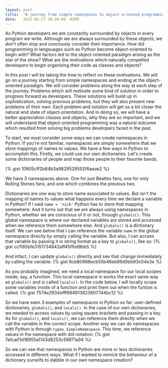 ```yaml
---
layout: post
title:  "A journey from simple namespaces to object oriented programming"
date:   2021-02-17 10:26:00 -0500
---  
```

As Python developers we are constantly surrounded by objects in every program we write. Although we are always surrounded by these objects, we don't often stop and conciously consider their importance. How did programming in langauages such as Python become object-oriented to begin with? What factors led to the object-oriented paradigm arising as the star of the show? What are the motivations which naturally compelled developers to begin organizing their code as classes and objects?  

In this post I will be taking the time to reflect on these motivations. We will go on a journey starting from simple namespaces and ending at the object-oriented paradigm. We will consider problems along the way at each step of the journey. Problems which will motivate some kind of solution in order to progress forward as developers. These solutions will build up in sophistication, solving previous problems, but they will also present new problems of their own. Each problem and solution will get us a bit closer the natural end state of object-orientation. And in doing so, we will have a better appreciation classes and objects, why they are so important, and we will understand that object-oriented programming was a natural outcome which resulted from solving big problems developers faced in the past.  

To start, we must consider some ways we can create namespaces in Python. If you're not familiar, namespaces are simply somewhere that we store mappings of names to values. We have a few ways in Python to accomplish this. Firstly, we could use our own dictionaries. Let's create some dictionaries of people and map those people to their favorite bands.

{% gist 10905cff2b84b3a9829529592f6aeae2 %}

We have 3 namespaces above. One for just Beatles fans, one for only Rolling Stones fans, and one which combines the previous two.  

Dictionaries are one way to store name associated to values. But isn't the mapping of names to values what happens every time we declare a variable in Python? If I said ```name = 'nick'``` Python has to store that mapping somewhere. And it turns out that we are always using namespaces in Python, whether we are conscious of it or not, through ```globals()```. This global namespace is where our declared variables are stored and accessed when we reference them somewhere else. And ```globals()``` is a dictionary itself. We can see below that I can reference the variable ```name``` in the global namespace directly by simply calling the variable. But also, I can access that variable by passing it in string format as a key to ```globals()```, like so:
{% gist cc1185bfe3151734842aff45ffbd9bb5 %}  

And infact, I can update ```globals()``` directly and see that change immediately by calling the variable:
{% gist 8cb80968ecb55b46eb99d0bb93c04e3e %}  

As you probably imagined, we need a local namespace for our local scopes inside, say, a function. This local namespace is works the exact same way as ```globals()``` and is called ```locals()```. In the code below, I will locally scope some variables inside of a function and print them out when the funtion is called. 
{% gist 7574e2934efff664913823607744bc12 %}  

So we have seen 3 examples of namespaces in Python so far: user-defined dictionaries, ```globals()```, and ```locals()```. In the case of our own dictionaries, we needed to access values by using square brackets and passing in a key. As for ```globals()```, and ```locals()```, we can reference them directly when we call the variable in the correct scope. Another way we can do namespaces with Python is through ```types.SimpleNamespace```. This time, we reference values in the namespace with dot notation: 
{% gist 7a1ca01d18955a1143d8253c59871a94 %}  

So we can see that namespaces in Python are more or less dictionaries accessed in different ways. What if I wanted to mimick the behaviour of a dictionary ourselfs to dabble in our own namespace creation? 
